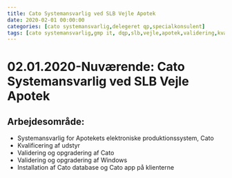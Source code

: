 ```yaml
---
title: Cato Systemansvarlig ved SLB Vejle Apotek
date: 2020-02-01 00:00:00
categories: [cato systemansvarlig,delegeret qp,specialkonsulent]
tags: [cato systemansvarlig,gmp it, dqp,slb,vejle,apotek,validering,kvalificering,specialkonsulent]
---
```


# 02.01.2020-Nuværende: Cato Systemansvarlig ved SLB Vejle Apotek  
## Arbejdesområde:
* Systemansvarlig for Apotekets elektroniske produktionssystem, Cato
* Kvalificering af udstyr
* Validering og opgradering af Cato
* Validering og opgradering af Windows
* Installation af Cato database og Cato app på klienterne
 
